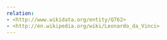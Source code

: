 ```yaml
---
relation:
- <http://www.wikidata.org/entity/Q762>
- <http://en.wikipedia.org/wiki/Leonardo_da_Vinci>
---
```

